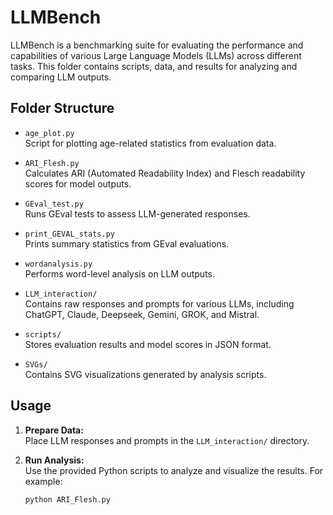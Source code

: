 # LLMBench

LLMBench is a benchmarking suite for evaluating the performance and capabilities of various Large Language Models (LLMs) across different tasks. This folder contains scripts, data, and results for analyzing and comparing LLM outputs.

## Folder Structure

- `age_plot.py`  
  Script for plotting age-related statistics from evaluation data.

- `ARI_Flesh.py`  
  Calculates ARI (Automated Readability Index) and Flesch readability scores for model outputs.

- `GEval_test.py`  
  Runs GEval tests to assess LLM-generated responses.

- `print_GEVAL_stats.py`  
  Prints summary statistics from GEval evaluations.

- `wordanalysis.py`  
  Performs word-level analysis on LLM outputs.

- `LLM_interaction/`  
  Contains raw responses and prompts for various LLMs, including ChatGPT, Claude, Deepseek, Gemini, GROK, and Mistral.

- `scripts/`  
  Stores evaluation results and model scores in JSON format.

- `SVGs/`  
  Contains SVG visualizations generated by analysis scripts.

## Usage

1. **Prepare Data:**  
   Place LLM responses and prompts in the `LLM_interaction/` directory.

2. **Run Analysis:**  
   Use the provided Python scripts to analyze and visualize the results. For example:
   ```sh
   python ARI_Flesh.py
   ```

